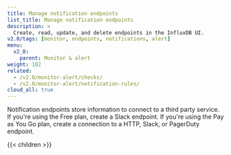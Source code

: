 ```yaml
---
title: Manage notification endpoints
list_title: Manage notification endpoints
description: >
  Create, read, update, and delete endpoints in the InfluxDB UI.
v2.0/tags: [monitor, endpoints, notifications, alert]
menu:
  v2_0:
    parent: Monitor & alert
weight: 102
related:
  - /v2.0/monitor-alert/checks/
  - /v2.0/monitor-alert/notification-rules/
cloud_all: true
---
```


Notification endpoints store information to connect to a third party service.
If you're using the Free plan, create a Slack endpoint.
If you're using the Pay as You Go plan, create a connection to a HTTP, Slack, or PagerDuty endpoint.

{{< children >}}
